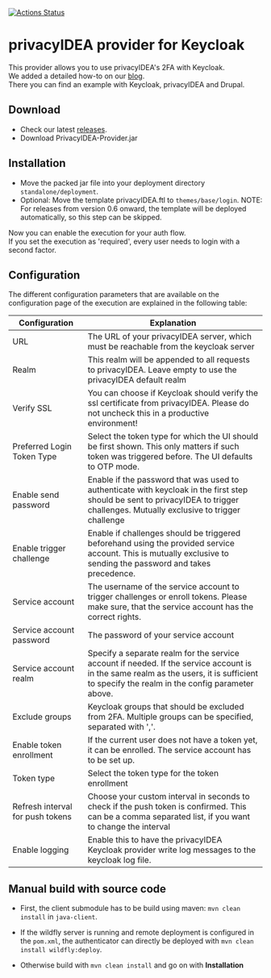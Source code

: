 [![Actions Status](https://github.com/privacyidea/keycloak-provider/workflows/Java%20CI/badge.svg)](https://github.com/privacyidea/keycloak-provider/actions)

# privacyIDEA provider for Keycloak

This provider allows you to use privacyIDEA's 2FA with Keycloak.  
We added a detailed how-to on our [blog](https://community.privacyidea.org/t/how-to-use-keycloak-with-privacyidea/1132).  
There you can find an example with Keycloak, privacyIDEA and Drupal.

## Download

* Check our latest [releases](https://github.com/privacyidea/keycloak-provider/releases).
* Download PrivacyIDEA-Provider.jar

## Installation

* Move the packed jar file into your deployment directory `standalone/deployment`.  
* Optional: Move the template privacyIDEA.ftl to `themes/base/login`. 
NOTE: For releases from version 0.6 onward, the template will be deployed automatically, so this step can be skipped.

Now you can enable the execution for your auth flow.  
If you set the execution as 'required', every user needs to login with a second factor.

## Configuration

The different configuration parameters that are available on the configuration page of the execution are explained in the following table:

| Configuration | Explanation |
| ----- | ----- |
| URL | The URL of your privacyIDEA server, which must be reachable from the keycloak server |
| Realm | This realm will be appended to all requests to privacyIDEA. Leave empty to use the privacyIDEA default realm |
| Verify SSL | You can choose if Keycloak should verify the ssl certificate from privacyIDEA. Please do not uncheck this in a productive environment! |
| Preferred Login Token Type | Select the token type for which the UI should be first shown. This only matters if such token was triggered before. The UI defaults to OTP mode. |
| Enable send password | Enable if the password that was used to authenticate with keycloak in the first step should be sent to privacyIDEA to trigger challenges. Mutually exclusive to trigger challenge |
| Enable trigger challenge | Enable if challenges should be triggered beforehand using the provided service account. This is mutually exclusive to sending the password and takes precedence. |
| Service account | The username of the service account to trigger challenges or enroll tokens. Please make sure, that the service account has the correct rights. |
| Service account password | The password of your service account |
| Service account realm | Specify a separate realm for the service account if needed. If the service account is in the same realm as the users, it is sufficient to specify the realm in the config parameter above. |
| Exclude groups | Keycloak groups that should be excluded from 2FA. Multiple groups can be specified, separated with ','. |
| Enable token enrollment | If the current user does not have a token yet, it can be enrolled. The service account has to be set up. |
| Token type | Select the token type for the token enrollment |
| Refresh interval for push tokens | Choose your custom interval in seconds to check if the push token is confirmed. This can be a comma separated list, if you want to change the interval |
| Enable logging | Enable this to have the privacyIDEA Keycloak provider write log messages to the keycloak log file. |

## Manual build with source code
* First, the client submodule has to be build using maven: ``mvn clean install`` in ``java-client``.

* If the wildfly server is running and remote deployment is configured in the ``pom.xml``, the authenticator can directly be deployed with
``mvn clean install wildfly:deploy``.

* Otherwise build with ``mvn clean install`` and go on with **Installation**
